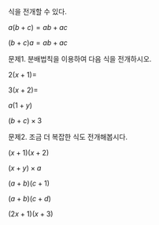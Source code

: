식을 전개할 수 있다. 

$a(b+c)=ab+ac$

$(b+c)a=ab+ac$

문제1. 분배법칙을 이용하여 다음 식을 전개하시오. 

$2(x+1)=$

$3(x+2)=$

$a(1+y)$

$(b+c)\times3$

문제2. 조금 더 복잡한 식도 전개해봅시다.

$(x+1)(x+2)$

$(x+y)\times a$

$(a+b)(c+1)$

$(a+b)(c+d)$

$(2x+1)(x+3)$